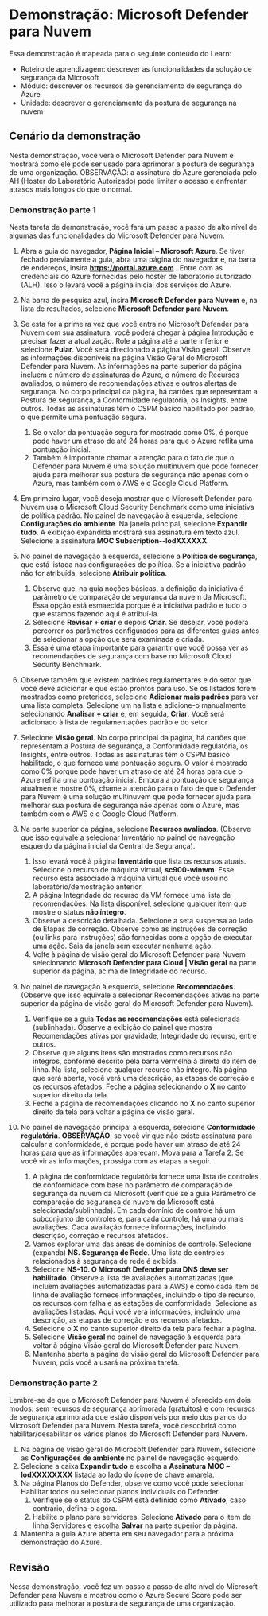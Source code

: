<!---
---
Demonstração: Título: 'Microsoft Defender para Nuvem' Roteiro de Aprendizagem/Módulo/Unidade: 'Roteiro de Aprendizagem: descrever as capacidades das soluções de segurança da Microsoft; Módulo 2: descrever as capacidades de gerenciamento de segurança do Azure; Unidade 3: descrever o gerenciamento da postura de segurança na nuvem'
---
--->

# Demonstração: Microsoft Defender para Nuvem

Essa demonstração é mapeada para o seguinte conteúdo do Learn:

- Roteiro de aprendizagem: descrever as funcionalidades da solução de segurança da Microsoft
- Módulo: descrever os recursos de gerenciamento de segurança do Azure
- Unidade: descrever o gerenciamento da postura de segurança na nuvem

## Cenário da demonstração

Nesta demonstração, você verá o Microsoft Defender para Nuvem e mostrará como ele pode ser usado para aprimorar a postura de segurança de uma organização.  OBSERVAÇÃO: a assinatura do Azure gerenciada pelo AH (Hoster do Laboratório Autorizado) pode limitar o acesso e enfrentar atrasos mais longos do que o normal.

### Demonstração parte 1

Nesta tarefa de demonstração, você fará um passo a passo de alto nível de algumas das funcionalidades do Microsoft Defender para Nuvem.

1. Abra a guia do navegador, **Página Inicial – Microsoft Azure**.  Se tiver fechado previamente a guia, abra uma página do navegador e, na barra de endereços, insira **https://portal.azure.com** . Entre com as credenciais do Azure fornecidas pelo hoster de laboratório autorizado (ALH).  Isso o levará você à página inicial dos serviços do Azure.

1. Na barra de pesquisa azul, insira **Microsoft Defender para Nuvem** e, na lista de resultados, selecione **Microsoft Defender para Nuvem**.

1. Se esta for a primeira vez que você entra no Microsoft Defender para Nuvem com sua assinatura, você poderá chegar à página Introdução e precisar fazer a atualização.  Role a página até a parte inferior e selecione **Pular**.  Você será direcionado à página Visão geral. Observe as informações disponíveis na página Visão Geral do Microsoft Defender para Nuvem.  As informações na parte superior da página incluem o número de assinaturas do Azure, o número de Recursos avaliados, o número de recomendações ativas e outros alertas de segurança.  No corpo principal da página, há cartões que representam a Postura de segurança, a Conformidade regulatória, os Insights, entre outros.  Todas as assinaturas têm o CSPM básico habilitado por padrão, o que permite uma pontuação segura.  
    1. Se o valor da pontuação segura for mostrado como 0%, é porque pode haver um atraso de até 24 horas para que o Azure reflita uma pontuação inicial.  
    1. Também é importante chamar a atenção para o fato de que o Defender para Nuvem é uma solução multinuvem que pode fornecer ajuda para melhorar sua postura de segurança não apenas com o Azure, mas também com o AWS e o Google Cloud Platform.

1. Em primeiro lugar, você deseja mostrar que o Microsoft Defender para Nuvem usa o Microsoft Cloud Security Benchmark como uma iniciativa de política padrão.  No painel de navegação à esquerda, selecione **Configurações do ambiente**. Na janela principal, selecione **Expandir tudo**.  A exibição expandida mostrará sua assinatura em texto azul.  Selecione a assinatura **MOC Subscription--lodXXXXXX**.

1. No painel de navegação à esquerda, selecione a **Política de segurança**, que está listada nas configurações de política. Se a iniciativa padrão não for atribuída, selecione **Atribuir política**.
    1. Observe que, na guia noções básicas, a definição da iniciativa é parâmetro de comparação de segurança da nuvem da Microsoft.  Essa opção está esmaecida porque é a iniciativa padrão e tudo o que estamos fazendo aqui é atribuí-la.
    1. Selecione **Revisar + criar** e depois **Criar**. Se desejar, você poderá percorrer os parâmetros configurados para as diferentes guias antes de selecionar a opção que será examinada e criada.
    1. Essa é uma etapa importante para garantir que você possa ver as recomendações de segurança com base no Microsoft Cloud Security Benchmark.  

1. Observe também que existem padrões regulamentares e do setor que você deve adicionar e que estão prontos para uso. Se os listados forem mostrados como preteridos, selecione **Adicionar mais padrões** para ver uma lista completa.  Selecione um na lista e adicione-o manualmente selecionando **Analisar + criar** e, em seguida, **Criar**.  Você será adicionado à lista de regulamentações padrão e do setor.

1. Selecione **Visão geral**.  No corpo principal da página, há cartões que representam a Postura de segurança, a Conformidade regulatória, os Insights, entre outros.  Todas as assinaturas têm o CSPM básico habilitado, o que fornece uma pontuação segura. O valor é mostrado como 0% porque pode haver um atraso de até 24 horas para que o Azure reflita uma pontuação inicial.  Embora a pontuação de segurança atualmente mostre 0%, chame a atenção para o fato de que o Defender para Nuvem é uma solução multinuvem que pode fornecer ajuda para melhorar sua postura de segurança não apenas com o Azure, mas também com o AWS e o Google Cloud Platform.

1. Na parte superior da página, selecione **Recursos avaliados**.  (Observe que isso equivale a selecionar Inventário no painel de navegação esquerdo da página inicial da Central de Segurança).
    1. Isso levará você à página **Inventário** que lista os recursos atuais. Selecione o recurso de máquina virtual, **sc900-winwm**. Esse recurso está associado à máquina virtual que você usou no laboratório/demostração anterior.
    1. A página Integridade do recurso da VM fornece uma lista de recomendações.  Na lista disponível, selecione qualquer item que mostre o status **não íntegro**.
    1. Observe a descrição detalhada.  Selecione a seta suspensa ao lado de Etapas de correção. Observe como as instruções de correção (ou links para instruções) são fornecidas com a opção de executar uma ação.  Saia da janela sem executar nenhuma ação.
    1. Volte à página de visão geral do Microsoft Defender para Nuvem selecionando **Microsoft Defender para Cloud | Visão geral** na parte superior da página, acima de Integridade do recurso.

1. No painel de navegação à esquerda, selecione **Recomendações**.  (Observe que isso equivale a selecionar Recomendações ativas na parte superior da página de visão geral do Microsoft Defender para Nuvem).
    1. Verifique se a guia **Todas as recomendações** está selecionada (sublinhada).  Observe a exibição do painel que mostra Recomendações ativas por gravidade, Integridade do recurso, entre outros.
    1. Observe que alguns itens são mostrados como recursos não íntegros, conforme descrito pela barra vermelha à direita do item de linha.  Na lista, selecione qualquer recurso não íntegro.  Na página que será aberta, você verá uma descrição, as etapas de correção e os recursos afetados. Feche a página selecionando o **X** no canto superior direito da tela.
    1. Feche a página de recomendações clicando no **X** no canto superior direito da tela para voltar à página de visão geral.

1. No painel de navegação principal à esquerda, selecione **Conformidade regulatória**.  **OBSERVAÇÃO**: se você vir que não existe assinatura para calcular a conformidade, é porque pode haver um atraso de até 24 horas para que as informações apareçam. Mova para a Tarefa 2.  Se você vir as informações, prossiga com as etapas a seguir.
    1. A página de conformidade regulatória fornece uma lista de controles de conformidade com base no parâmetro de comparação de segurança da nuvem da Microsoft (verifique se a guia Parâmetro de comparação de segurança da nuvem da Microsoft está selecionada/sublinhada). Em cada domínio de controle há um subconjunto de controles e, para cada controle, há uma ou mais avaliações. Cada avaliação fornece informações, incluindo descrição, correção e recursos afetados.
    1. Vamos explorar uma das áreas de domínios de controle. Selecione (expanda) **NS. Segurança de Rede**. Uma lista de controles relacionados à segurança de rede é exibida.
    1. Selecione **NS-10. O Microsoft Defender para DNS deve ser habilitado**. Observe a lista de avaliações automatizadas (que incluem avaliações automatizadas para a AWS) e como cada item de linha de avaliação fornece informações, incluindo o tipo de recurso, os recursos com falha e as estações de conformidade. Selecione as avaliações listadas.  Aqui você verá informações, incluindo uma descrição, as etapas de correção e os recursos afetados.
    1. Selecione o **X** no canto superior direito da tela para fechar a página.
    1. Selecione **Visão geral** no painel de navegação à esquerda para voltar à página Visão geral do Microsoft Defender para Nuvem.
    1. Mantenha aberta a página de visão geral do Microsoft Defender para Nuvem, pois você a usará na próxima tarefa.

### Demonstração parte 2

Lembre-se de que o Microsoft Defender para Nuvem é oferecido em dois modos: sem recursos de segurança aprimorada (gratuitos) e com recursos de segurança aprimorada que estão disponíveis por meio dos planos do Microsoft Defender para Nuvem. Nesta tarefa, você descobrirá como habilitar/desabilitar os vários planos do Microsoft Defender para Nuvem.

1. Na página de visão geral do Microsoft Defender para Nuvem, selecione as **Configurações de ambiente** no painel de navegação esquerdo.
1. Selecione a caixa **Expandir tudo** e escolha a **Assinatura MOC – lodXXXXXXXX** listada ao lado do ícone de chave amarela.
1. Na página Planos do Defender, observe como você pode selecionar Habilitar todos ou selecionar planos individuais do Defender. 
    1. Verifique se o status do CSPM está definido como **Ativado**, caso contrário, defina-o agora.  
    1. Habilite o plano para servidores.  Selecione **Ativado** para o item de linha Servidores e escolha **Salvar** na parte superior da página.
1. Mantenha a guia Azure aberta em seu navegador para a próxima demonstração do Azure.

## Revisão

Nessa demonstração, você fez um passo a passo de alto nível do Microsoft Defender para Nuvem e mostrou como o Azure Secure Score pode ser utilizado para melhorar a postura de segurança de uma organização.
